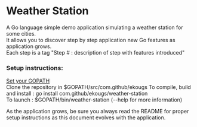 # Weather Station

A Go language simple demo application simulating a weather station for some cities.  
It allows you to discover step by step application new Go features as application grows.  
Each step is a tag "Step \# : description of step with features introduced"

### Setup instructions:
[Set your GOPATH](https://golang.org/doc/code.html#GOPATH)  
Clone the repository in $GOPATH/src/com.github/ekougs
To compile, build and install : go install   com.github/ekougs/weather-station  
To launch : $GOPATH/bin/weather-station (--help for more information)  

As the application grows, be sure you always read the README for proper setup instructions as this document evolves with the application.
